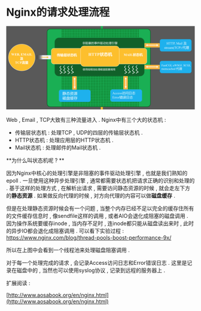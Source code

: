 # Nginx的请求处理流程

![](/assets/nginxqingqiuchuliliucheng.png)

Web , Email , TCP大致有三种流量进入 . Nginx中有三个大的状态机 :

* 传输层状态机 : 处理TCP , UDP的四层的传输层状态机 . 
* HTTP状态机 : 处理应用层的HTTP状态机 . 
* Mail状态机 : 处理邮件的Mail状态机 . 

**为什么叫状态机呢 ? **

因为Nginx中核心的处理引擎是非阻塞的事件驱动处理引擎 , 也就是我们熟知的epoll . 一旦使用这种异步处理引擎 , 通常都需要状态机把请求正确的识别和处理的 . 基于这样的处理方式 , 在解析出请求 , 需要访问静态资源的时候 , 就会走左下方的**静态资源** . 如果做反向代理的时候 , 对方向代理的内容可以做**磁盘缓存** . 

但是在处理静态资源时候会有一个问题 , 当整个内存已经不足以完全的缓存住所有的文件缓存信息时 , 像sendfile这样的调用 , 或者AIO会退化成阻塞的磁盘调用 . 因为操作系统要缓存inode , 当内存不足时 , 连inode都只能从磁盘读出来时 , 此时的异步IO都会退化成阻塞调用 . 可以看下实验过程 : https://www.nginx.com/blog/thread-pools-boost-performance-9x/

所以在上图中会看到一个线程池来处理磁盘阻塞调用 . 

对于每一个处理完成的请求 , 会记录Access访问日志和Error错误日志 . 这里是记录在磁盘中的 , 当然也可以使用syslog协议 , 记录到远程的服务器上 . 



扩展阅读 : 

[http://www.aosabook.org/en/nginx.html](http://www.aosabook.org/en/nginx.html)

